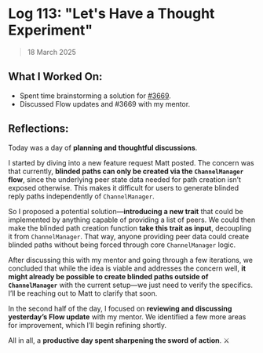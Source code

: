 # Log 113: "Let's Have a Thought Experiment"

> 18 March 2025

## What I Worked On:

- Spent time brainstorming a solution for
  [#3669](https://github.com/lightningdevkit/rust-lightning/issues/3669).
- Discussed Flow updates and #3669 with my mentor.

## Reflections:

Today was a day of **planning and thoughtful discussions**.

I started by diving into a new feature request Matt posted. The concern was that
currently, **blinded paths can only be created via the `ChannelManager` flow**,
since the underlying peer state data needed for path creation isn’t exposed
otherwise. This makes it difficult for users to generate blinded reply paths
independently of `ChannelManager`.

So I proposed a potential solution—**introducing a new trait** that could be
implemented by anything capable of providing a list of peers. We could then make
the blinded path creation function **take this trait as input**, decoupling it
from `ChannelManager`. That way, anyone providing peer data could create blinded
paths without being forced through core `ChannelManager` logic.

After discussing this with my mentor and going through a few iterations, we
concluded that while the idea is viable and addresses the concern well, **it
might already be possible to create blinded paths outside of `ChannelManager`**
with the current setup—we just need to verify the specifics. I’ll be reaching
out to Matt to clarify that soon.

In the second half of the day, I focused on **reviewing and discussing
yesterday’s Flow update** with my mentor. We identified a few more areas for
improvement, which I’ll begin refining shortly.

All in all, a **productive day spent sharpening the sword of action**. ⚔️
